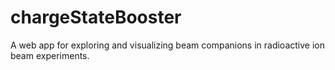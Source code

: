 # chargeStateBooster
A web app for exploring and visualizing beam companions in radioactive ion beam experiments. 
